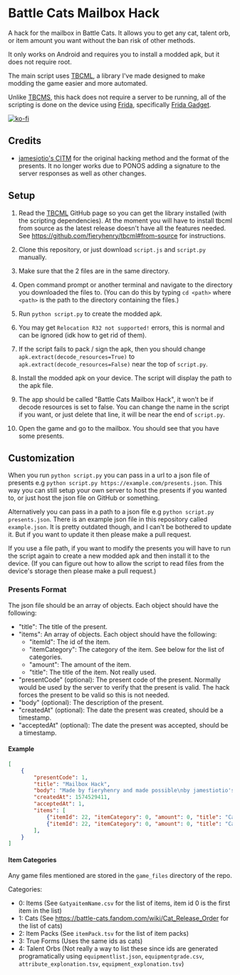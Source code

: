 # Battle Cats Mailbox Hack

A hack for the mailbox in Battle Cats.
It allows you to get any cat, talent orb, or item amount you want without
the ban risk of other methods.

It only works on Android and requires you to install a modded apk, but it does
not require root.

The main script uses [TBCML](https://github.com/fieryhenry/tbcml), a
library I've made designed to make modding the game easier and more automated.

Unlike [TBCMS](https://github.com/fieryhenry/tbcms), this hack does not require
a server to be running, all of the scripting is done on the device using
[Frida](https://frida.re/), specifically [Frida Gadget](https://frida.re/docs/gadget/).

[![ko-fi](https://ko-fi.com/img/githubbutton_sm.svg)](https://ko-fi.com/fieryhenry)

## Credits

- [jamesiotio's CITM](https://github.com/jamestiotio/CITM) for the original
    hacking method and the format of the presents. It no longer works due to
    PONOS adding a signature to the server responses as well as other changes.

## Setup

1. Read the [TBCML](https://github.com/fieryhenry/tbcml) GitHub page so you
can get the library installed (with the scripting dependencies).
At the moment you will have to install tbcml from source as the latest release
doesn't have all the features needed. See
<https://github.com/fieryhenry/tbcml#from-source> for instructions.

1. Clone this repository, or just download `script.js` and `script.py` manually.
1. Make sure that the 2 files are in the same directory.
1. Open command prompt or another terminal and navigate to the directory you
   downloaded the files to. (You
    can do this by typing `cd <path>` where `<path>` is the path to the directory
    containing the files.)
1. Run `python script.py` to create the modded apk.
1. You may get `Relocation R32 not supported!` errors, this is normal and can be
   ignored (idk how to get rid of them).
1. If the script fails to pack / sign the apk, then you should change
   `apk.extract(decode_resources=True)` to `apk.extract(decode_resources=False)`
   near the top of `script.py`.
1. Install the modded apk on your device. The script will display the path to the
    apk file.
1. The app should be called "Battle Cats Mailbox Hack", it won't be if decode
   resources is set to false. You can change the name in the script if you want,
   or just delete that line, it will be near the end of `script.py`.
1. Open the game and go to the mailbox. You should see that you have some
    presents.

## Customization

When you run `python script.py` you can pass in a url to a json file of
presents e.g `python script.py https://example.com/presents.json`. This way you
can still setup your own server to host the presents if you wanted to, or just
host the json file on GitHub or something.

Alternatively you can pass in a path to a json file e.g `python script.py
presents.json`. There is an example json file in this repository called
`example.json`. It is pretty outdated though, and I can't be bothered to update
it. But if you want to update it then please make a pull request.

If you use a file path, if you want to modify the presents you will have to run
the script again to create a new modded apk and then install it to the device.
(If you can figure out how to allow the script to read files from the device's
storage then please make a pull request.)

### Presents Format

The json file should be an array of objects. Each object should have the
following:

- "title": The title of the present.
- "items": An array of objects. Each object should have the following:
  - "itemId": The id of the item.
  - "itemCategory": The category of the item. See below for the list of
    categories.
  - "amount": The amount of the item.
  - "title": The title of the item. Not really used.
- "presentCode" (optional): The present code of the present. Normally would be
  used by the server to verify that the present is valid. The hack forces the
  present to be valid so this is not needed.
- "body" (optional): The description of the present.
- "createdAt" (optional): The date the present was created, should be a
  timestamp.
- "acceptedAt" (optional): The date the present was accepted, should be a
  timestamp.

#### Example

```json
[
    {
        "presentCode": 1,
        "title": "Mailbox Hack",
        "body": "Made by fieryhenry and made possible\nby jamestiotio's original work:\nhttps://github.com/jamestiotio/CITM",
        "createdAt": 1574529411,
        "acceptedAt": 1,
        "items": [
            {"itemId": 22, "itemCategory": 0, "amount": 0, "title": "Catfood"},
            {"itemId": 22, "itemCategory": 0, "amount": 0, "title": "Catfood"},
        ],
    }
]

```
  
#### Item Categories

Any game files mentioned are stored in the `game_files` directory of the repo.

Categories:

- 0: Items (See `GatyaitemName.csv` for the list of items, item id 0 is the
  first item in the list)
- 1: Cats (See <https://battle-cats.fandom.com/wiki/Cat_Release_Order> for the
    list of cats)
- 2: Item Packs (See `itemPack.tsv` for the list of item packs)
- 3: True Forms (Uses the same ids as cats)
- 4: Talent Orbs (Not really a way to list these since ids are generated
  programatically using `equipmentlist.json`, `equipmentgrade.csv`,
  `attribute_explonation.tsv`, `equipment_explonation.tsv`)
